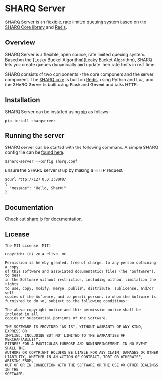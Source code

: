 SHARQ Server
============

SHARQ Server is an flexible, rate limited queuing system based on the [SHARQ Core library](https://github.com/plivo/sharq) and [Redis](https://redis.io).

## Overview

SHARQ Server is a flexible, open source, rate limited queuing system. Based on the [Leaky Bucket Algorithm](Leaky Bucket Algorithm), SHARQ lets you create queues dynamically and update their rate limits in real time.

SHARQ consists of two components - the core component and the server component. The [SHARQ core](https://github.com/plivo/sharq) is built on [Redis](https://redis.io), using Python and Lua, and the SHARQ Server is built using Flask and Gevent and talks HTTP.

## Installation

SHARQ Server can be installed using [pip](http://pip.readthedocs.org/en/latest/installing.html) as follows:

```
pip install sharqserver
```

## Running the server

SHARQ server can be started with the following command. A simple SHARQ config file can be [found here](https://github.com/plivo/sharq-server/blob/master/sharq.conf).

```
$sharq-server --config sharq.conf
```

Ensure the SHARQ server is up by making a HTTP request.

```
$curl http://127.0.0.1:8080/
{
  "message": "Hello, SharQ!"
}
```

## Documentation

Check out [sharq.io](http://sharq.io) for documentation.

## License

```
The MIT License (MIT)

Copyright (c) 2014 Plivo Inc

Permission is hereby granted, free of charge, to any person obtaining a copy
of this software and associated documentation files (the "Software"), to deal
in the Software without restriction, including without limitation the rights
to use, copy, modify, merge, publish, distribute, sublicense, and/or sell
copies of the Software, and to permit persons to whom the Software is
furnished to do so, subject to the following conditions:

The above copyright notice and this permission notice shall be included in all
copies or substantial portions of the Software.

THE SOFTWARE IS PROVIDED "AS IS", WITHOUT WARRANTY OF ANY KIND, EXPRESS OR
IMPLIED, INCLUDING BUT NOT LIMITED TO THE WARRANTIES OF MERCHANTABILITY,
FITNESS FOR A PARTICULAR PURPOSE AND NONINFRINGEMENT. IN NO EVENT SHALL THE
AUTHORS OR COPYRIGHT HOLDERS BE LIABLE FOR ANY CLAIM, DAMAGES OR OTHER
LIABILITY, WHETHER IN AN ACTION OF CONTRACT, TORT OR OTHERWISE, ARISING FROM,
OUT OF OR IN CONNECTION WITH THE SOFTWARE OR THE USE OR OTHER DEALINGS IN THE
SOFTWARE.
```
